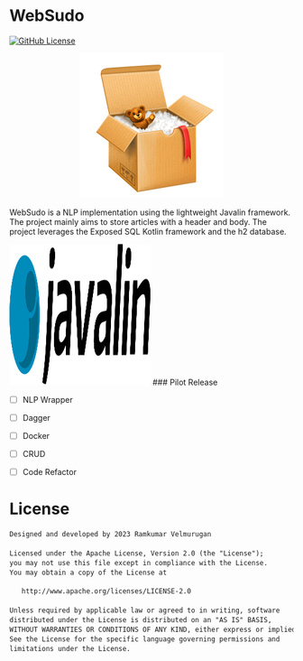 # WebSudo

[![GitHub License](https://img.shields.io/badge/license-Apache%20License%202.0-blue.svg?style=flat)](https://www.apache.org/licenses/LICENSE-2.0)

<p align="center">
<img src="/Websudo.png"/>
</p>

WebSudo is a NLP implementation using the lightweight Javalin framework. The project mainly aims to store articles with a header and body. The project leverages the Exposed SQL Kotlin framework and the h2 database.

<img src="Javalin.svg" height="250" width="250">
### Pilot Release 

- [ ] NLP Wrapper
- [ ] Dagger
- [ ] Docker
- [ ] CRUD
- [ ] Code Refactor


# License
```xml
Designed and developed by 2023 Ramkumar Velmurugan

Licensed under the Apache License, Version 2.0 (the "License");
you may not use this file except in compliance with the License.
You may obtain a copy of the License at

   http://www.apache.org/licenses/LICENSE-2.0

Unless required by applicable law or agreed to in writing, software
distributed under the License is distributed on an "AS IS" BASIS,
WITHOUT WARRANTIES OR CONDITIONS OF ANY KIND, either express or implied.
See the License for the specific language governing permissions and
limitations under the License.
```
